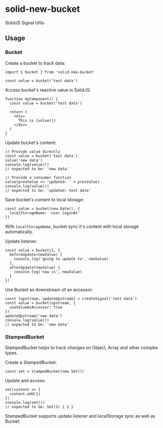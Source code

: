 # solid-new-bucket
SolidJS Signal Utils

## Usage

### Bucket

Create a bucket to track data:
```
import { bucket } from 'solid-new-bucket'

const value = bucket('test data')
```

Access bucket's reactive value in SolidJS:
```
function myComponent() {
  const value = bucket('test data')

  return (
    <div>
      This is {value()}
    </div>
  )
}
```

Update bucket's content:
```
// Provide value directly
const value = bucket('test data')
value('new data')
console.log(value())
// expected to be: 'new data'

// Provide a consumer function
value(prevValue => 'updated: ' + prevValue)
console.log(value())
// expected to be: 'updated: test data'
```

Save bucket's content to local storage:
```
const value = bucket(new Date(), {
  localStorageName: 'user.loginAt'
})
```
With ``localStorageName``, bucket sync it's content with local storage automatically.

Update listener:
```
const value = bucket(1, {
  beforeUpdate(newValue) {
    console.log('going to update to', newValue)
  },
  afterUpdate(newValue) {
    console.log('now is', newValue)
  }
})
```

Use Bucket as downstream of an accessor:
```
const [upstream, updateUpstream] = createSignal('test data')
const value = bucket(upstream, {
  useValueAsAccessor: true
})
updateUpstream('new data')
console.log(value())
// expected to be: 'new data'
```

### StampedBucket

StampedBucket helps to track changes on Object, Array and other complex types.

Create a StampedBucket:
```
const set = stampedBucket(new Set())
```

Update and access:
```
set(content => {
  content.add(1)
})
console.log(set())
// expected to be: Set(1) { 1 }
```

StampedBucket supports update listener and localStorage sync as well as Bucket.